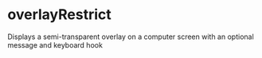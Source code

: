# overlayRestrict
 Displays a semi-transparent overlay on a computer screen with an optional message and keyboard hook
